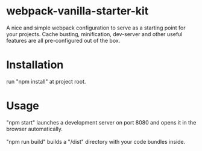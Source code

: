 # webpack-vanilla-starter-kit
A nice and simple webpack configuration to serve as a starting point for your projects. Cache busting, minification, dev-server and other useful features are all pre-configured out of the box.

# Installation
run "npm install" at project root.

# Usage
"npm start" launches a development server on port 8080 and opens it in the browser automatically. 
<br><br>
"npm run build" builds a "/dist" directory with your code bundles inside.
